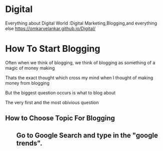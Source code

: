 # Digital
Everything about Digital World :Digital Marketing,Blogging,and everything else https://omkarvelankar.github.io/Digital/

<h1>How To Start Blogging</h1>
  <p>Often when we think of blogging, we think of blogging as something of a magic of money making</p>
  <p>Thats the exact thought which cross my mind when I thought of making money from blogging  </p>
  <p> But the biggest question occurs is what to blog about</p>
  <p>The very first and the most obivious question <h2>How to Choose Topic For Blogging<h2> </p>
<p>
  <ol>Go to Google Search and type in the "google trends".</ol>
  
